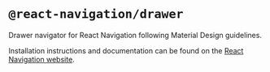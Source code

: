 # `@react-navigation/drawer`

Drawer navigator for React Navigation following Material Design guidelines.

Installation instructions and documentation can be found on the [React Navigation website](https://reactnavigation.org/docs/5.x/drawer-navigator/).
